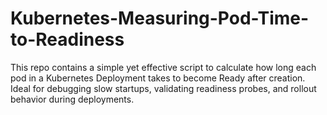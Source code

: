 # Kubernetes-Measuring-Pod-Time-to-Readiness
This repo contains a simple yet effective script to calculate how long each pod in a Kubernetes Deployment takes to become Ready after creation. Ideal for debugging slow startups, validating readiness probes, and rollout behavior during deployments.
